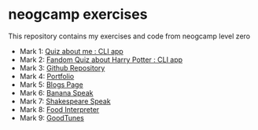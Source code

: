 # neogcamp exercises
This repository contains my exercises and code from neogcamp level zero

- Mark 1: [Quiz about me : CLI app](https://replit.com/@SimranMakhija7/neog-mark-1?v=1)
- Mark 2: [Fandom Quiz about Harry Potter : CLI app](https://replit.com/@SimranMakhija7/neog-mark-2?v=1)
- Mark 3: [Github Repository](https://github.com/SimranMakhija7/neogcamp)
- Mark 4: [Portfolio](https://simran.codes/)
- Mark 5: [Blogs Page](https://simran.codes/blogs.html)
- Mark 6: [Banana Speak](https://simranmakhija7.github.io/neogcamp/banana-speak/)
- Mark 7: [Shakespeare Speak](https://simranmakhija7.github.io/neogcamp/shakespeare-speak/)
- Mark 8: [Food Interpreter](https://xnnim.csb.app/)
- Mark 9: [GoodTunes](https://hj5h3.csb.app/)
